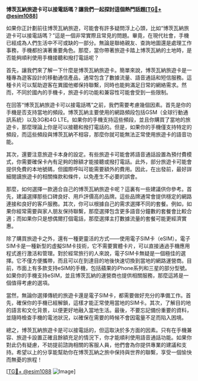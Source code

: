 **博茨瓦納旅遊卡可以接電話嗎？讓我們一起探討這個熱門話題[[TG💪+ @esim1088](https://t.me/s/esim1088)]**

如果你正計劃前往博茨瓦納旅遊，可能會有許多疑問浮上心頭，比如“博茨瓦納旅遊卡可以接電話嗎？”這是一個非常實際且常見的問題。畢竟，在現代社會，手機已經成為人們生活中不可或缺的一部分。無論是聯絡親友、查詢地圖還是處理工作事務，手機都扮演著重要角色。那麼，當你帶著旅遊卡踏上博茨瓦納的土地時，是否能夠順利使用手機接聽和撥打電話呢？

首先，讓我們來了解一下什麼是博茨瓦納旅遊卡。簡單來說，博茨瓦納旅遊卡是一種專為遊客設計的移動通信產品，通常包含了數據流量、語音通話和短信服務。這種卡片可以幫助遊客在異國他鄉保持聯繫，同時也能夠滿足日常的網絡需求。然而，不同於國內的手機卡，旅遊卡的功能和兼容性可能會受到一些限制。

在回答“博茨瓦納旅遊卡可以接電話嗎”之前，我們需要考慮幾個因素。首先是你的手機是否支持當地的頻段。博茨瓦納主要使用的網路頻段包括GSM（全球行動通訊系統）以及3G和4G LTE。如果你的手機支持這些頻段，並且你購買了當地的旅遊卡，那麼理論上你是可以接聽和撥打電話的。但是，如果你的手機僅支持特定的頻段，而這些頻段與博茨瓦納不相容，那麼你就可能無法正常使用旅遊卡的語音功能。

其次，還要注意旅遊卡本身的設定。有些旅遊卡可能會將語音通話設置為預付費模式，你需要確保卡內有足夠的餘額才能接聽或撥打電話。此外，部分旅遊卡可能會提供免費的本地號碼，但國際呼叫可能需要額外的費用。因此，在出發前，最好詳細閱讀旅遊卡的相關條款和條件，以免產生不必要的誤會。

那麼，如何選擇一款適合自己的博茨瓦納旅遊卡呢？這裏有一些建議供你參考。首先，建議選擇那些口碑良好、用戶評價高的品牌。這些品牌通常會提供穩定的網路連接和良好的客戶服務。其次，你可以根據自己的需求選擇不同的套餐。例如，如果你經常需要與家人朋友保持聯繫，那麼選擇包含更多語音分鐘數的套餐會比較合適；而如果你只是想偶爾打個電話，那麼選擇主打數據流量的套餐可能更經濟實惠。

除了購買旅遊卡之外，還有一種更靈活的方式——使用電子SIM卡（eSIM）。電子SIM卡是一種新型的虛擬SIM卡技術，它不需要實體卡片，可以直接通過手機應用程式進行激活和管理。對於經常旅行的人來說，電子SIM卡無疑是一個極佳的選擇。它不僅方便攜帶，而且可以在到達目的地後快速切換到當地的網路運營商。目前，市面上有多款支持eSIM的手機，包括蘋果的iPhone系列和三星的部分型號。如果你的手機支持eSIM，並且博茨瓦納的運營商也提供相關服務，那麼這將是一個值得考慮的選項。

當然，無論你選擇傳統的旅遊卡還是電子SIM卡，都需要做好充分的準備工作。首先，確保你的手機已經解鎖，這樣才能正常使用當地的SIM卡。其次，了解目的地的語言和文化背景，以便更好地融入當地生活。最後，不要忘記備份重要的資料，並隨時檢查手機的電池狀況，以確保在需要的時候不會因電量不足而陷入困境。

總之，博茨瓦納旅遊卡是可以接電話的，但這取決於多方面的因素。只有在手機兼容、旅遊卡設置正確且餘額充足的情況下，你才能順利使用語音通話功能。如果你對此仍有疑慮，不妨提前諮詢相關的客服人員，他們會為你提供專業的建議和支持。希望以上的分享能幫助你在博茨瓦納之旅中保持與世界的聯繫，享受一個愉快而無憂的旅程！

[[TG💪+ @esim1088](https://t.me/s/esim1088) ![Image](https://i.postimg.cc/4NQfJmqS/Snipaste-2025-05-13-00-14-12.png)]
